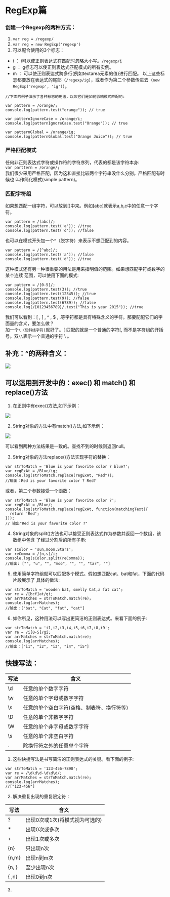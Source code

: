 # RegExp篇

### 创建一个Regexp的两种方式：<br >
1. ```var reg = /regexp/``` <br >
2. ```var reg = new RegExp('regexp')``` <br >
3. 可以配合使用的3个标志：<br >
* i ： i可以使正则表达式在匹配时忽略大小写。```/regexp/i```
* g ： g标志可以使正则表达式匹配模式的所有实例。
* m ： 可以使正则表达式跨多行(例如textarea元素的值)进行匹配。
以上这些标志都要放在表达式的尾部（```/regexp/ig```），或者作为第二个参数传进去（```new RegExp('regexp', 'ig')```）。


```
//下面的例子演示了各种标志的用法，以及它们是如何影响模式匹配的:

var pattern = /orange/; 
console.log(pattern.test("orange")); // true

var patternIgnoreCase = /orange/i;
console.log(patternIgnoreCase.test("Orange")); // true

var patternGlobal = /orange/ig;
console.log(patternGlobal.test("Orange Juice")); // true
```

### 严格匹配模式

任何非正则表达式字符或操作符的字符序列，代表的都是该字符本身:<br>
```var parttern = /orange/;```<br>
我们很少采用严格匹配，因为这和直接比较两个字符串没什么分别。严格匹配有时候也 叫作简化模式(simple pattern)。

### 匹配字符组

如果想匹配一组字符，可以放到[]中来。例如[abc]就表示a,b,c中的任意一个字符。

```
var pattern = /[abc]/;
console.log(pattern.test('a')); //true
console.log(pattern.test('d')); //false
```
也可以在模式开头加一个^（脱字符）来表示不想匹配到的内容。
```
var pattern = /[^abc]/;
console.log(pattern.test('a')); //false
console.log(pattern.test('d')); //true
```
这种模式还有另一种很重要的用法是用来指明值的范围。如果想匹配字符或数字的某个连续 范围，可以使用下面的模式:

```
var pattern = /[0-5]/;
console.log(pattern.test(3)); //true 
console.log(pattern.test(12345)); //true 
console.log(pattern.test(9)); //false 
console.log(pattern.test(6789)); //false 
console.log(/[0123456789]/.test("This is year 2015")); //true
```

我们可以看到：[ , ] , ^ , $ , .等字符都是具有特殊含义的字符。那要配配它们的字面量的含义，要怎么做？<br>
加一个```\（反斜线字符)```就好了。\[ 匹配的就是一个普通的字符[, 而不是字符组的开括号。双```\\```表示一个普通的字符 \ 。


## 补充：^的两种含义：
![](https://i.loli.net/2019/06/24/5d109d215988c39469.png)


## 可以运用到开发中的：exec() 和 match() 和 replace()方法
1. 在正则中有exec()方法,如下示例：
	
![](https://i.loli.net/2019/06/24/5d1084c80711c50480.png)

2. String对象的方法中有match()方法,如下示例：

![](https://i.loli.net/2019/06/24/5d10854b03dc329442.png)

可以看到两种方法结果是一致的。查找不到的时候则返回null。

3. String对象的方法replace()方法实现字符的替换：

```
var strToMatch = 'Blue is your favorite color ? blue?'; 
var regExAt = /Blue/ig; 
console.log(strToMatch.replace(regExAt, "Red"));
//输出：Red is your favorite color ? Red?
```

或者，第二个参数接受一个函数：

```
var strToMatch = 'Blue is your favorite color ?';
var regExAt = /Blue/;
console.log(strToMatch.replace(regExAt, function(matchingText){
  return 'Red';
}));
// 输出"Red is your favorite color ?"
```

4.  String对象的split()方法也可以接受正则表达式作为参数并返回一个数组，该数组中包含
了经过分割后的所有子串:

```
var sColor = 'sun,moon,Stars';
var reComma = /[n,s]/i; 
console.log(sColor.split(reComma));
//输出: ["", "u", "", "moo", "", "", "tar", ""]
```

5. 使用简单字符组就可以匹配多个模式。假如想匹配cat、bat和fat，下面的代码片段展示了 具体的做法:

```
var strToMatch = 'wooden bat, smelly Cat,a fat cat';
var re = /[bcf]at/gi;
var arrMatches = strToMatch.match(re);
console.log(arrMatches);
//输出：["bat", "Cat", "fat", "cat"]
```

6. 如你所见，这种用法可以写出更简洁的正则表达式。来看下面的例子:

```
var strToMatch = 'i1,i2,i3,i4,i5,i6,i7,i8,i9';
var re = /i[0-5]/gi;
var arrMatches = strToMatch.match(re);
console.log(arrMatches);
//输出：["i1", "i2", "i3", "i4", "i5"]
```

## 快捷写法：
| 写法 | 含义 |
| ------ | ------ |
| \d | 任意的单个数字字符 |
| \w | 任意的单个字母或数字字符 |
| \s | 任意的单个空白字符(空格、制表符、换行符等) | 
| \D | 任意的单个非数字字符 |
| \W | 任意的单个非字母或数字字符 |
| \s | 任意的单个非空白字符 |
| . | 除换行符之外的任意单个字符 |


1. 这些快捷写法是书写简洁的正则表达式的关键。看下面的例子:

```
var strToMatch = '123-456-7890';
var re = /\d\d\d-\d\d\d/;
var arrMatches = strToMatch.match(re);
console.log(arrMatches);
//["123-456"]
```

2. 解决重复出现的重复限定符：

| 写法 | 含义 |
| ------ | ------ |
| ? | 出现0次或1次(将模式视为可选的) |
| * | 出现0次或多次 |
| + | 出现1次或多次 | 
| {n} | 只出现n次 |
| {n,m} | 出现n到m次 |
| {n, } | 至少出现n次 |
| { ,n} | 出现0到n次 |

3. 

































